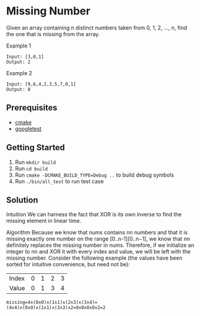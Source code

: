 # Missing Number

Given an array containing n distinct numbers taken from 0, 1, 2, ..., n, find the one that is missing from the array.

Example 1
```
Input: [3,0,1]
Output: 2
```

Example 2
```
Input: [9,6,4,2,3,5,7,0,1]
Output: 8
```
## Prerequisites
- [cmake](https://cmake.org/)
- [googletest](https://github.com/google/googletest)

## Getting Started 
1. Run `mkdir build`
2. Run `cd build`
3. Run `cmake -DCMAKE_BUILD_TYPE=Debug ..` to build debug symbols
4. Run `./bin/all_test` to run test case

## Solution

Intuition
We can harness the fact that XOR is its own inverse to find the missing element in linear time.

Algorithm
Because we know that nums contains nn numbers and that it is missing exactly one number on the range [0..n-1][0..n−1], we know that nn definitely replaces the missing number in nums. Therefore, if we initialize an integer to nn and XOR it with every index and value, we will be left with the missing number. Consider the following example (the values have been sorted for intuitive convenience, but need not be):

|     |   |   |   |   |
|-----|---|---|---|---|
|Index|	0 |	1 |	2 |	3 |
|Value|	0 |	1 |	3 |	4 |

```
missing=4∧(0∧0)∧(1∧1)∧(2∧3)∧(3∧4)=(4∧4)∧(0∧0)∧(1∧1)∧(3∧3)∧2=0∧0∧0∧0∧2=2
```
